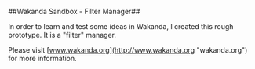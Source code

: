 ##Wakanda Sandbox - Filter Manager##

In order to learn and test some ideas in Wakanda, I created this rough prototype. It is a "filter" manager.

Please visit [www.wakanda.org](http://www.wakanda.org "wakanda.org") for more information.